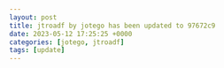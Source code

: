 ```yaml
---
layout: post
title: jtroadf by jotego has been updated to 97672c9
date: 2023-05-12 17:25:25 +0000
categories: [jotego, jtroadf]
tags: [update]
---
```


